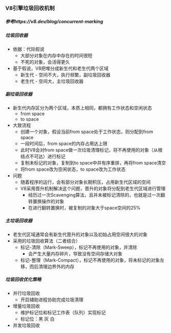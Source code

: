 ###  V8引擎垃圾回收机制

##### 参考https://v8.dev/blog/concurrent-marking

##### 垃圾回收器
- 依据：代际假说
  - 大部分对象在内存中存在的时间很短
  - 不死的对象，会活得更久
- 基于假说，V8把堆分成新生代和老生代两个区域
  - 新生代 - 空间不大，执行频繁，副垃圾回收器
  - 老生代 - 空间大，主垃圾回收器
##### 副垃圾回收器
- 新生代内存区分为两个区域，本质上相同，都拥有工作状态和空闲状态
  - from space
  - to space
- 大致流程
  - 创建一个对象，假设当前from space处于工作状态，则分配到from space
  - 一段时间后，from space的内存占用达上限
  - 此时V8会对from space做一次垃圾清理标记，将不再使用的对象（从根结点不可达）进行标记
  - 复制未标记的对象，复制到to space中并有序重排，再将from space清空
  - 将from space改为空闲状态，to space改为工作状态
- 问题
  - 随着程序的运行，会有部分对象长期积压，占用新生代区域的空间
  - V8采用晋升机制解决这个问题，晋升的对象将分配到老生代区域进行管理
    - 经历过一次Scavenging算法，且并未被标记清除的，也就是过一次翻转置换操作的对象
    - 在进行翻转置换时，被复制的对象大于space空间的25%
##### 主垃圾回收器
- 老生代区域通常会有新生代晋升的对象以及初始占用空间很大的对象
- 采用的垃圾回收算法（二者结合）
  - 标记-清除（Mark-Sweep），标记不再使用的对象，并清除
    - 会产生大量内存碎片，导致没有空间存储大对象
  - 标记-整理（Mark-Compact），标记不再使用的对象，将未标记的对象左移，而后清理边界外的内存
##### 垃圾回收优化策略
- 并行垃圾回收
  - 开启辅助进程协助完成垃圾清理
- 增量垃圾回收
  - 维护标记位和标记工作表（队列）实现标记
  - 标记位：黑 灰 白
- 并发垃圾回收